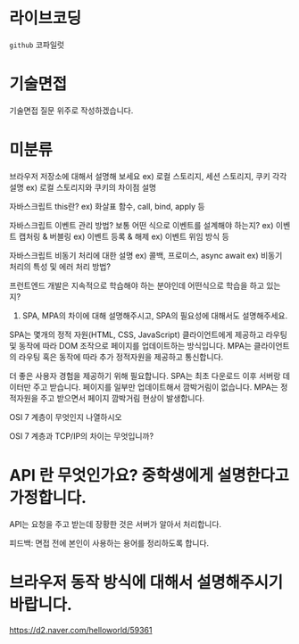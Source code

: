 # 라이브코딩

`github` 코파일럿

# 기술면접

기술면접 질문 위주로 작성하겠습니다.

# 미분류

브라우저 저장소에 대해서 설명해 보세요
ex) 로컬 스토리지, 세션 스토리지, 쿠키 각각 설명
ex) 로컬 스토리지와 쿠키의 차이점 설명

자바스크립트 this란?
ex) 화살표 함수, call, bind, apply 등

자바스크립트 이벤트 관리 방법? 보통 어떤 식으로 이벤트를 설계해야 하는지?
ex) 이벤트 캡처링 & 버블링
ex) 이벤트 등록 & 해제
ex) 이벤트 위임 방식 등

자바스크립트 비동기 처리에 대한 설명
ex) 콜백, 프로미스, async await
ex) 비동기 처리의 특성 및 에러 처리 방법?

프런트엔드 개발은 지속적으로 학습해야 하는 분야인데 어떤식으로 학습을 하고 있는지?

1. SPA, MPA의 차이에 대해 설명해주시고, SPA의 필요성에 대해서도 설명해주세요.

SPA는 몇개의 정적 자원(HTML, CSS, JavaScript) 클라이언트에게 제공하고 라우팅 및 동작에 따라 DOM 조작으로 페이지를 업데이트하는 방식입니다. MPA는 클라이언트의 라우팅 혹은 동작에 따라 추가 정적자원을 제공하고 통신합니다.

더 좋은 사용자 경험을 제공하기 위해 필요합니다. SPA는 최초 다운로드 이후 서버랑 데이터만 주고 받습니다. 페이지를 일부만 업데이트해서 깜박거림이 없습니다. MPA는 정적자원을 주고 받으면서 페이지 깜박거림 현상이 발생합니다.

OSI 7 계층이 무엇인지 나열하시오

OSI 7 계층과 TCP/IP의 차이는 무엇입니까?

# API 란 무엇인가요? 중학생에게 설명한다고 가정합니다.

API는 요청을 주고 받는데 장황한 것은 서버가 알아서 처리합니다.

피드백: 면접 전에 본인이 사용하는 용어를 정리하도록 합니다.

# 브라우저 동작 방식에 대해서 설명해주시기 바랍니다.

https://d2.naver.com/helloworld/59361

